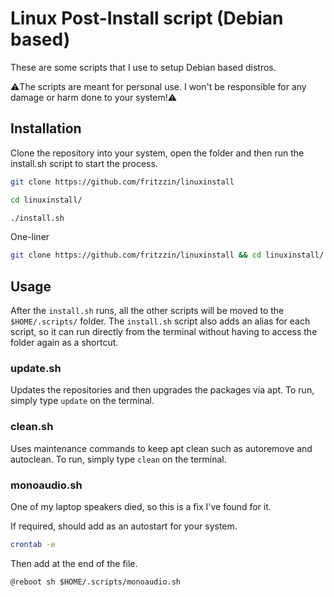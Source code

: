 # Linux Post-Install script (Debian based)
These are some scripts that I use to setup Debian based distros.

:warning:The scripts are meant for personal use. I won't be responsible for any damage or harm done to your system!:warning:

## Installation
Clone the repository into your system, open the folder and then run the install.sh script to start the process.
```bash
git clone https://github.com/fritzzin/linuxinstall
```
```bash
cd linuxinstall/
```
```bash
./install.sh
```

One-liner
```bash
git clone https://github.com/fritzzin/linuxinstall && cd linuxinstall/ && ./install.sh
```

## Usage
After the ```install.sh``` runs, all the other scripts will be moved to the ```$HOME/.scripts/``` folder. The ```install.sh``` script also adds an alias for each script, so it can run directly from the terminal without having to access the folder again as a shortcut.

### update.sh
Updates the repositories and then upgrades the packages via apt.
To run, simply type ```update``` on the terminal.

### clean.sh
Uses maintenance commands to keep apt clean such as autoremove and autoclean.
To run, simply type ```clean``` on the terminal.

### monoaudio.sh
One of my laptop speakers died, so this is a fix I've found for it.

If required, should add as an autostart for your system.
```bash
crontab -e
```
Then add at the end of the file.
```
@reboot sh $HOME/.scripts/monoaudio.sh
```
